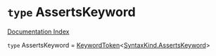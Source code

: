 # `type` AssertsKeyword

[Documentation Index](../README.md)

`type` AssertsKeyword = [KeywordToken](../private.interface.KeywordToken/README.md)\<[SyntaxKind.AssertsKeyword](../private.enum.SyntaxKind/README.md#assertskeyword--131)>